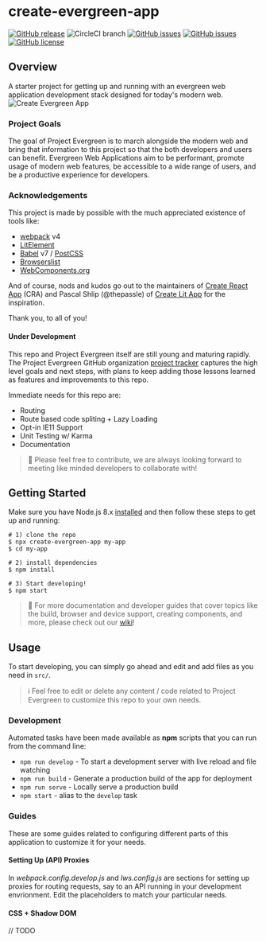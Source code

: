 # create-evergreen-app
[![GitHub release](https://img.shields.io/github/tag/ProjectEvergreen/create-evergreen-app.svg)](https://github.com/ProjectEvergreen/create-evergreen-app/tags)
![CircleCI branch](https://img.shields.io/circleci/project/github/ProjectEvergreen/create-evergreen-app/master.svg?style=plastic)
[![GitHub issues](https://img.shields.io/github/issues-raw/ProjectEvergreen/create-evergreen-app.svg)](https://github.com/ProjectEvergreen/create-evergreen-app/issues)
[![GitHub issues](https://img.shields.io/github/issues-pr-raw/ProjectEvergreen/create-evergreen-app.svg)](https://github.com/ProjectEvergreen/create-evergreen-app/issues)
[![GitHub license](https://img.shields.io/badge/license-MIT-blue.svg)](https://raw.githubusercontent.com/ProjectEvergreen/create-evergreen-app/master/LICENSE.md)

## Overview
A starter project for getting up and running with an evergreen web application development stack designed for today's modern web.
![Create Evergreen App](https://s3.amazonaws.com/uploads.thegreenhouse.io/project-evergreen/create-evergreen-app-github-repo-banner.png)

### Project Goals
The goal of Project Evergreen is to march alongside the modern web and bring that information to this project so that the both developers and users can benefit.  Evergreen Web Applications aim to be performant, promote usage of modern web features, be accessible to a wide range of users, and be a productive experience for developers.

### Acknowledgements
This project is made by possible with the much appreciated existence of tools like:
- [webpack](https://webpack.js.org/) v4
- [LitElement](https://github.com/Polymer/lit-element)
- [Babel](https://babeljs.io/) v7 / [PostCSS](https://github.com/postcss/postcss)
- [Browserslist](https://github.com/browserslist/browserslist)
- [WebComponents.org](https://www.webcomponents.org/)

And of course, nods and kudos go out to the maintainers of [Create React App](https://github.com/facebook/create-react-app) (CRA) and Pascal Shlip (@thepassle) of [Create Lit App](https://github.com/thepassle/create-lit-app) for the inspiration.

Thank you, to all of you!

#### Under Development
This repo and Project Evergreen itself are still young and maturing rapidly.  The Project Evergreen GitHub organization [project tracker](https://github.com/ProjectEvergreen/project-evergreen/projects) captures the high level goals and next steps, with plans to keep adding those lessons learned as features and improvements to this repo. 

Immediate needs for this repo are:
- Routing 
- Route based code spliting + Lazy Loading 
- Opt-in IE11 Support
- Unit Testing w/ Karma
- Documentation

> 🙏 Please feel free to contribute, we are always looking forward to meeting like minded developers to collaborate with!

## Getting Started
Make sure you have Node.js 8.x [installed]() and then follow these steps to get up and running:
```shell
# 1) clone the repo
$ npx create-evergreen-app my-app
$ cd my-app

# 2) install dependencies
$ npm install

# 3) Start developing!
$ npm start
```

> 📖 For more documentation and developer guides that cover topics like the build, browser and device support, creating components, and more, please check out our [wiki](https://github.com/ProjectEvergreen/project-evergreen/wiki)!


## Usage
To start developing, you can simply go ahead and edit and add files as you need in `src/`.  

> ℹ️ Feel free to edit or delete any content / code related to Project Evergreen to customize this repo to your own needs.

### Development
Automated tasks have been made available as **npm** scripts that you can run from the command line:
- `npm run develop` - To start a development server with live reload and file watching
- `npm run build` - Generate a production build of the app for deployment
- `npm run serve` - Locally serve a production build
- `npm start` - alias to the `develop` task

### Guides
These are some guides related to configuring different parts of this application to customize it for your needs.

#### Setting Up (API) Proxies
In _webpack.config.develop.js_ and _lws.config.js_ are sections for setting up proxies for routing requests, say to an API running in your development envrionment.  Edit the placeholders to match your particular needs.

#### CSS + Shadow DOM
// TODO
